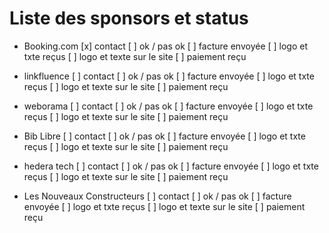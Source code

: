 # Liste des sponsors et status

* Booking.com
  [x] contact 
  [ ] ok / pas ok
  [ ] facture envoyée
  [ ] logo et txte reçus
  [ ] logo et texte sur le site
  [ ] paiement reçu

* linkfluence
  [ ] contact
  [ ] ok / pas ok
  [ ] facture envoyée
  [ ] logo et txte reçus
  [ ] logo et texte sur le site
  [ ] paiement reçu

* weborama
  [ ] contact
  [ ] ok / pas ok
  [ ] facture envoyée
  [ ] logo et txte reçus
  [ ] logo et texte sur le site
  [ ] paiement reçu

* Bib Libre
  [ ] contact
  [ ] ok / pas ok
  [ ] facture envoyée
  [ ] logo et txte reçus
  [ ] logo et texte sur le site
  [ ] paiement reçu

* hedera tech
  [ ] contact
  [ ] ok / pas ok
  [ ] facture envoyée
  [ ] logo et txte reçus
  [ ] logo et texte sur le site
  [ ] paiement reçu

* Les Nouveaux Constructeurs
  [ ] contact
  [ ] ok / pas ok
  [ ] facture envoyée
  [ ] logo et txte reçus
  [ ] logo et texte sur le site
  [ ] paiement reçu


